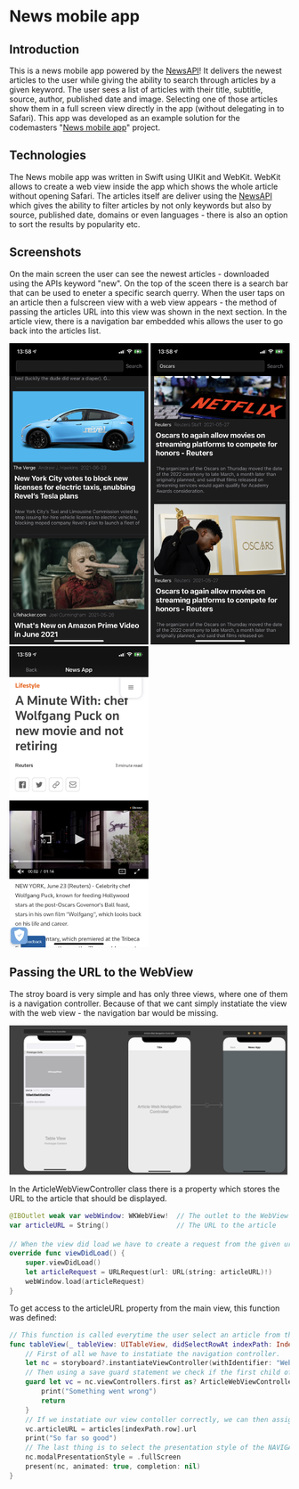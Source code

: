 # News mobile app
## Introduction
This is a news mobile app powered by the <a href="https://newsapi.org">NewsAPI</a>! It delivers the newest articles to the user while giving the ability to search through articles by a given keyword.
The user sees a list of articles with their title, subtitle, source, author, published date and image.
Selecting one of those articles show them in a full screen view directly in the app (without delegating in to Safari).
This app was developed as an example solution for the codemasters "<a href="https://www.codementor.io/projects/mobile/news-mobile-app-atx32p8oq5">News mobile app</a>" project.

## Technologies
The News mobile app was written in Swift using UIKit and WebKit.
WebKit allows to create a web view inside the app which shows the whole article without opening Safari.
The articles itself are deliver using the <a href="https://newsapi.org">NewsAPI</a> which gives the ability to filter articles by not only keywords but also by source,
published date, domains or even languages - there is also an option to sort the results by popularity etc.

## Screenshots
On the main screen the user can see the newest articles - downloaded using the APIs keyword "new". On the top of the sceen there is a search bar that can be used to eneter a specific search querry. When the user taps on an article then a fulscreen view with a web view appears - the method of passing the articles URL into this view was shown in the next section. In the article view, there is a navigation bar embedded whis allows the user to go back into the articles list.

<img src="news-mobile-app/Images/main.PNG" width="250"> <img src="news-mobile-app/Images/searchREsult.PNG" width="250"> <img src="news-mobile-app/Images/webView.PNG" width="250">

## Passing the URL to the WebView
The stroy board is very simple and has only three views, where one of them is a navigation controller. Because of that we cant simply instatiate the view with the web view - the navigation bar would be missing.

<img src="news-mobile-app/Images/storyboard.png" width="500">

In the ArticleWebViewController class there is a property which stores the URL to the article that should be displayed.
```swift
@IBOutlet weak var webWindow: WKWebView!  // The outlet to the WebView
var articleURL = String()                 // The URL to the article
    
// When the view did load we have to create a request from the given url and use it to load the WKWebView
override func viewDidLoad() {
    super.viewDidLoad()
    let articleRequest = URLRequest(url: URL(string: articleURL)!)
    webWindow.load(articleRequest)
}
```
To get access to the articleURL property from the main view, this function was defined:

```swift
// This function is called everytime the user select an article from the list
func tableView(_ tableView: UITableView, didSelectRowAt indexPath: IndexPath) {
    // First of all we have to instatiate the navigation controller.
    let nc = storyboard?.instantiateViewController(withIdentifier: "WebArticleNavigationController") as! ArticleWebNavigationController
    // Then using a save guard statement we check if the first child of our navigation controller is a view controoler of the class ArticleWebViewController
    guard let vc = nc.viewControllers.first as? ArticleWebViewController else {
        print("Something went wrong")
        return
    }
    // If we instatiate our view contoller correctly, we can then assign to its property the URL of the selected article (for more see the News.swift file)
    vc.articleURL = articles[indexPath.row].url
    print("So far so good")
    // The last thing is to select the presentation style of the NAVIGATION controller and present it.
    nc.modalPresentationStyle = .fullScreen
    present(nc, animated: true, completion: nil)
}

```
